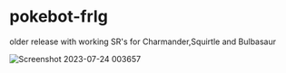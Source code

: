 # pokebot-frlg

older release with working SR's for Charmander,Squirtle and Bulbasaur

![Screenshot 2023-07-24 003657](https://github.com/SHgligar/pokebot-frlg-starters-work/assets/18070186/a0c9f8a1-9281-4f0a-8759-1f1daedaa2df)
